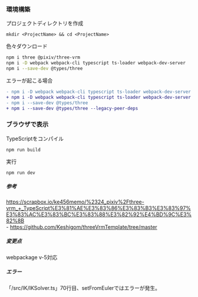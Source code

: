 ### 環境構築
プロジェクトディレクトリを作成
```
mkdir <ProjectName> && cd <ProjectName>
```
色々ダウンロード
```bash
npm i three @pixiv/three-vrm
npm i -D webpack webpack-cli typescript ts-loader webpack-dev-server
npm i --save-dev @types/three
```
エラーが起こる場合
```diff
- npm i -D webpack webpack-cli typescript ts-loader webpack-dev-server
+ npm i -D webpack webpack-cli typescript ts-loader webpack-dev-server --legacy-peer-deps
- npm i --save-dev @types/three
+ npm i --save-dev @types/three --legacy-peer-deps
```
### ブラウザで表示
TypeScriptをコンパイル
```
npm run build
```
実行
```
npm run dev
```

##### 参考
https://scrapbox.io/ke456memo/%2324_pixiv%2Fthree-vrm_+_TypeScript%E3%81%AE%E3%83%86%E3%83%B3%E3%83%97%E3%83%AC%E3%83%BC%E3%83%88%E3%82%92%E4%BD%9C%E3%82%8B<br>
\- https://github.com/Keshigom/threeVrmTemplate/tree/master
##### 変更点
webpackage v-5対応

##### エラー
「/src/IK/IKSolver.ts」70行目、setFromEulerではエラーが発生。